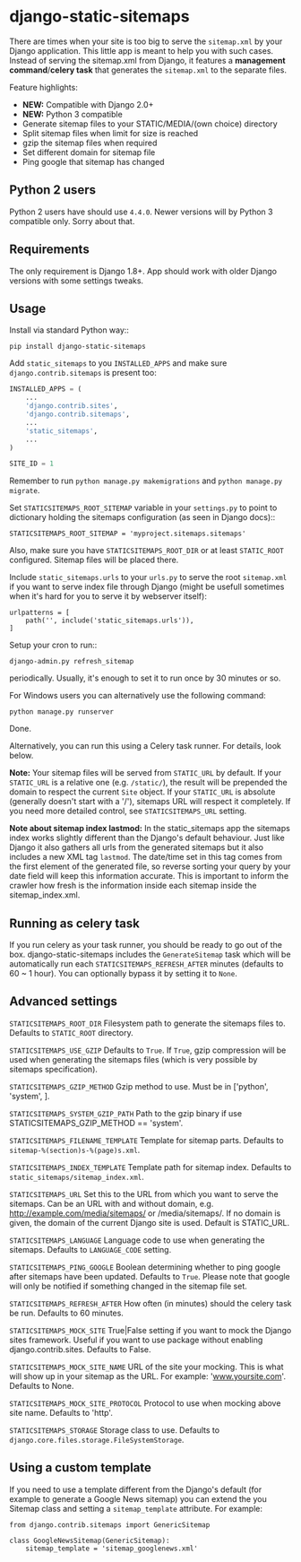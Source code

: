 django-static-sitemaps
========================

There are times when your site is too big to serve the ``sitemap.xml`` by your Django application. This little app is meant to help you with such cases. Instead of serving the sitemap.xml from Django, it features a **management command**/**celery task** that generates the ``sitemap.xml`` to the separate files.

Feature highlights:

* **NEW:** Compatible with Django 2.0+
* **NEW:** Python 3 compatible
* Generate sitemap files to your STATIC/MEDIA/(own choice) directory
* Split sitemap files when limit for size is reached
* gzip the sitemap files when required
* Set different domain for sitemap file
* Ping google that sitemap has changed

Python 2 users
------

Python 2 users have should use `4.4.0`. Newer versions will by Python 3 compatible only. Sorry about that.

Requirements
------------

The only requirement is Django 1.8+. App should work with older Django versions with some settings
tweaks.


Usage
------

Install via standard Python way::

	pip install django-static-sitemaps

Add `static_sitemaps` to you ``INSTALLED_APPS`` and make sure
`django.contrib.sitemaps` is present too:

```python
INSTALLED_APPS = (
    ...
    'django.contrib.sites',
    'django.contrib.sitemaps',
    ...
    'static_sitemaps',
    ...
)

SITE_ID = 1
```

Remember to run `python manage.py makemigrations` and `python manage.py migrate`.

Set ``STATICSITEMAPS_ROOT_SITEMAP`` variable in your ``settings.py`` to point
to dictionary holding the sitemaps configuration (as seen in Django docs)::

	STATICSITEMAPS_ROOT_SITEMAP = 'myproject.sitemaps.sitemaps'

Also, make sure you have `STATICSITEMAPS_ROOT_DIR` or at least `STATIC_ROOT` configured.
Sitemap files will be placed there.

Include ``static_sitemaps.urls`` to your ``urls.py`` to serve the root
``sitemap.xml`` if you want to serve index file through Django (might be
usefull sometimes when it's hard for you to serve it by webserver itself):

	urlpatterns = [
	    path('', include('static_sitemaps.urls')),
	]

Setup your cron to run::

	django-admin.py refresh_sitemap

periodically. Usually, it's enough to set it to run once by 30 minutes or so.

For Windows users you can alternatively use the following command:

	python manage.py runserver

Done.

Alternatively, you can run this using a Celery task runner. For details, look below.

**Note:** Your sitemap files will be served from ``STATIC_URL`` by default. If your
``STATIC_URL`` is a relative one (e.g. ``/static/``), the result will be
prepended the domain to respect the current ``Site`` object. If your
``STATIC_URL`` is absolute (generally doesn't start with a '/'), sitemaps
URL will respect it completely. If you need more detailed control, see
``STATICSITEMAPS_URL`` setting.

**Note about sitemap index lastmod:** In the static_sitemaps app the sitemaps
index works slightly different than the Django's default behaviour. Just like
Django it also gathers all urls from the generated sitemaps but it also
includes a new XML tag ``lastmod``. The date/time set in this tag comes
from the first element of the generated file, so reverse sorting your query
by your date field will keep this information accurate. This is important to
inform the crawler how fresh is the information inside each sitemap inside the
sitemap_index.xml.

Running as celery task
----------------------

If you run celery as your task runner, you should be ready to go out of the box. django-static-sitemaps includes the ``GenerateSitemap`` task which will be automatically run each ``STATICSITEMAPS_REFRESH_AFTER`` minutes (defaults to 60 ~ 1 hour). You can optionally bypass it by setting it to ``None``.

Advanced settings
------------------

``STATICSITEMAPS_ROOT_DIR``
    Filesystem path to generate the sitemaps files to. Defaults to ``STATIC_ROOT`` directory.

``STATICSITEMAPS_USE_GZIP``
	Defaults to ``True``. If ``True``, gzip compression will be used when generating the sitemaps files (which is very possible by sitemaps specification).

``STATICSITEMAPS_GZIP_METHOD``
    Gzip method to use. Must be in ['python', 'system', ].

``STATICSITEMAPS_SYSTEM_GZIP_PATH``
    Path to the gzip binary if use STATICSITEMAPS_GZIP_METHOD == 'system'.

``STATICSITEMAPS_FILENAME_TEMPLATE``
	Template for sitemap parts. Defaults to ``sitemap-%(section)s-%(page)s.xml``.

``STATICSITEMAPS_INDEX_TEMPLATE``
    Template path for sitemap index. Defaults to ``static_sitemaps/sitemap_index.xml``.

``STATICSITEMAPS_URL``
	Set this to the URL from which you want to serve the sitemaps. Can be an URL with and without domain, e.g. http://example.com/media/sitemaps/ or /media/sitemaps/.
	If no domain is given, the domain of the current Django site is used. Default is STATIC_URL.

``STATICSITEMAPS_LANGUAGE``
    Language code to use when generating the sitemaps. Defaults to ``LANGUAGE_CODE`` setting.

``STATICSITEMAPS_PING_GOOGLE``
    Boolean determining whether to ping google after sitemaps have been updated. Defaults to ``True``. Please note that google will only be notified if something changed in the sitemap file set.

``STATICSITEMAPS_REFRESH_AFTER``
    How often (in minutes) should the celery task be run. Defaults to 60 minutes.

``STATICSITEMAPS_MOCK_SITE``
    True|False setting if you want to mock the Django sites framework. Useful if you want to use package without enabling django.contrib.sites. Defaults to False.

``STATICSITEMAPS_MOCK_SITE_NAME``
    URL of the site your mocking. This is what will show up in your sitemap as the URL. For example: 'www.yoursite.com'. Defaults to None.

``STATICSITEMAPS_MOCK_SITE_PROTOCOL``
    Protocol to use when mocking above site name. Defaults to 'http'.

``STATICSITEMAPS_STORAGE``
    Storage class to use. Defaults to ``django.core.files.storage.FileSystemStorage``.


Using a custom template
-----------------------

If you need to use a template different from the Django's default (for example
to generate a Google News sitemap) you can extend the you Sitemap class and
setting a ``sitemap_template`` attribute. For example:

    from django.contrib.sitemaps import GenericSitemap

    class GoogleNewsSitemap(GenericSitemap):
        sitemap_template = 'sitemap_googlenews.xml'

